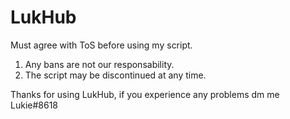 # LukHub

Must agree with ToS before using my script.

1. Any bans are not our responsability.
2. The script may be discontinued at any time.


Thanks for using LukHub, if you experience any problems dm me Lukie#8618
